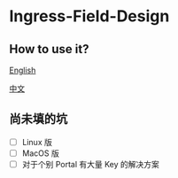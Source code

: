 # Ingress-Field-Design

## How to use it?

[English](https://github.com/Konano/Ingress-Field-Design/wiki/Instructions-for-use)

[中文](https://github.com/Konano/Ingress-Field-Design/wiki/%E4%BD%BF%E7%94%A8%E8%AF%B4%E6%98%8E)


## 尚未填的坑

- [ ] Linux 版
- [ ] MacOS 版
- [ ] 对于个别 Portal 有大量 Key 的解决方案